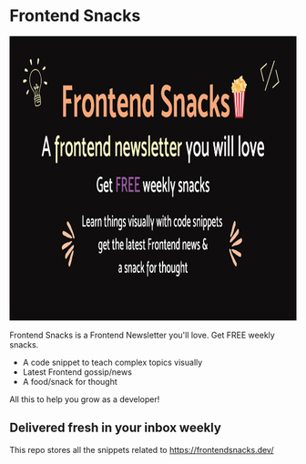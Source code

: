 # Frontend Snacks

<a href="https://frontendsnacks.dev/" target="_blank">
  <img src="/og-default.png" width="1100" height="500" />
</a>

Frontend Snacks is a Frontend Newsletter you'll love. Get FREE weekly snacks.

- A code snippet to teach complex topics visually
- Latest Frontend gossip/news
- A food/snack for thought

All this to help you grow as a developer!

## Delivered fresh in your inbox weekly

This repo stores all the snippets related to https://frontendsnacks.dev/
